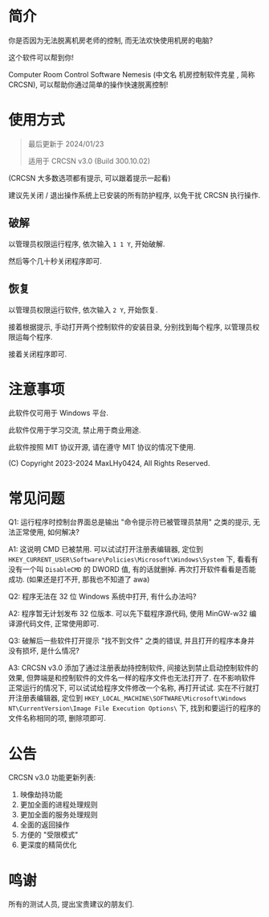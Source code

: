# 简介

你是否因为无法脱离机房老师的控制, 而无法欢快使用机房的电脑?

这个软件可以帮到你!

Computer Room Control Software Nemesis (中文名 机房控制软件克星 , 简称 CRCSN), 可以帮助你通过简单的操作快速脱离控制!

# 使用方式

>最后更新于 2024/01/23
>
> 适用于 CRCSN v3.0 (Build 300.10.02)

(CRCSN 大多数选项都有提示, 可以跟着提示一起看)

建议先关闭 / 退出操作系统上已安装的所有防护程序, 以免干扰 CRCSN 执行操作.

## 破解

以管理员权限运行程序, 依次输入 `1 1 Y`, 开始破解.

然后等个几十秒关闭程序即可.

## 恢复

以管理员权限运行软件, 依次输入 `2 Y`, 开始恢复.

接着根据提示, 手动打开两个控制软件的安装目录, 分别找到每个程序, 以管理员权限运每个程序.

接着关闭程序即可.

# 注意事项

此软件仅可用于 Windows 平台.

此软件仅用于学习交流, 禁止用于商业用途.

此软件按照 MIT 协议开源, 请在遵守 MIT 协议的情况下使用.

(C) Copyright 2023-2024 MaxLHy0424, All Rights Reserved.

# 常见问题

Q1: 运行程序时控制台界面总是输出 "命令提示符已被管理员禁用" 之类的提示, 无法正常使用, 如何解决?

A1: 这说明 CMD 已被禁用. 可以试试打开注册表编辑器, 定位到 `HKEY_CURRENT_USER\Software\Policies\Microsoft\Windows\System` 下, 看看有没有一个叫 `DisableCMD` 的 DWORD 值, 有的话就删掉. 再次打开软件看看是否能成功. (如果还是打不开, 那我也不知道了 awa)

Q2: 程序无法在 32 位 Windows 系统中打开, 有什么办法吗?

A2: 程序暂无计划发布 32 位版本. 可以先下载程序源代码, 使用 MinGW-w32 编译源代码文件, 正常使用即可.

Q3: 破解后一些软件打开提示 "找不到文件" 之类的错误, 并且打开的程序本身并没有损坏, 是什么情况?

A3: CRCSN v3.0 添加了通过注册表劫持控制软件, 间接达到禁止启动控制软件的效果, 但弊端是和控制软件的文件名一样的程序文件也无法打开了. 在不影响软件正常运行的情况下, 可以试试给程序文件修改一个名称, 再打开试试. 实在不行就打开注册表编辑器, 定位到 `HKEY_LOCAL_MACHINE\SOFTWARE\Microsoft\Windows NT\CurrentVersion\Image File Execution Options\` 下, 找到和要运行的程序的文件名称相同的项, 删除项即可.

# 公告

CRCSN v3.0 功能更新列表:
1. 映像劫持功能
2. 更加全面的进程处理规则
3. 更加全面的服务处理规则
4. 全面的返回操作
5. 方便的 "受限模式"
6. 更深度的精简优化

# 鸣谢

所有的测试人员, 提出宝贵建议的朋友们.